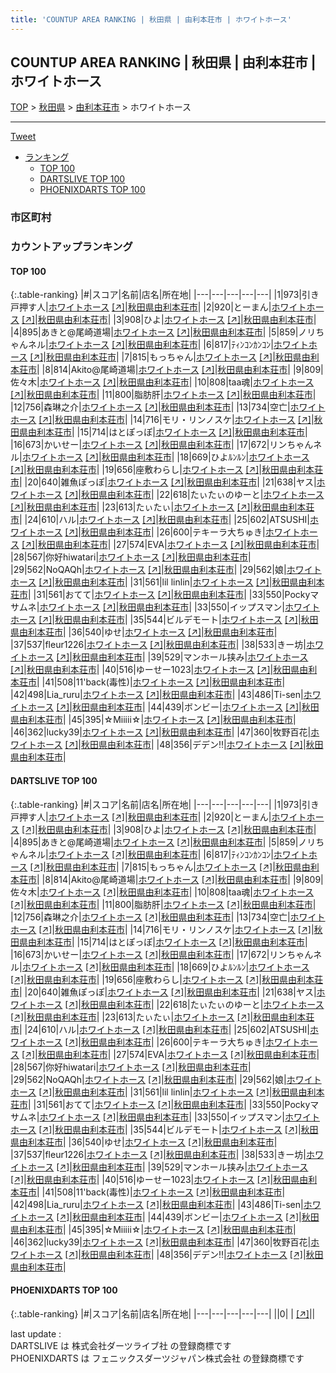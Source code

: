 ```yaml
---
title: 'COUNTUP AREA RANKING | 秋田県 | 由利本荘市 | ホワイトホース'
---
```

## COUNTUP AREA RANKING | 秋田県 | 由利本荘市 | ホワイトホース

[TOP](/darts/rank/) > [秋田県](/darts/rank/秋田県/) > [由利本荘市](/darts/rank/秋田県/由利本荘市/) > ホワイトホース

___

<a href="https://twitter.com/share?ref_src=twsrc%5Etfw" data-text="COUNTUP AREA RANKING | 秋田県由利本荘市ホワイトホース" class="twitter-share-button" data-hashtags="DARTSLIVE,PHOENIXDARTS,darts,ダーツ" data-show-count="false">Tweet</a>

* [ランキング](#カウントアップランキング)
    * [TOP 100](#top-100)
    * [DARTSLIVE TOP 100](#dartslive-top-100)
    * [PHOENIXDARTS TOP 100](#phoenixdarts-top-100)

### 市区町村

<ul>

</ul>

### カウントアップランキング

#### TOP 100



{:.table-ranking}
|#|スコア|名前|店名|所在地|
|---|---|---|---|---|
|1|973|<span class="rank-name-dl">引き戸押す人</span>|<a href="/darts/rank/shops/bc7e0ec4688817dc0d9b047a20a7ba1e.html">ホワイトホース</a> <a href="https://search.dartslive.com/jp/shop/bc7e0ec4688817dc0d9b047a20a7ba1e">[↗]</a>|<a href="/darts/rank/秋田県/由利本荘市">秋田県由利本荘市</a>|
|2|920|<span class="rank-name-dl">とーまん</span>|<a href="/darts/rank/shops/bc7e0ec4688817dc0d9b047a20a7ba1e.html">ホワイトホース</a> <a href="https://search.dartslive.com/jp/shop/bc7e0ec4688817dc0d9b047a20a7ba1e">[↗]</a>|<a href="/darts/rank/秋田県/由利本荘市">秋田県由利本荘市</a>|
|3|908|<span class="rank-name-dl">ひよ</span>|<a href="/darts/rank/shops/bc7e0ec4688817dc0d9b047a20a7ba1e.html">ホワイトホース</a> <a href="https://search.dartslive.com/jp/shop/bc7e0ec4688817dc0d9b047a20a7ba1e">[↗]</a>|<a href="/darts/rank/秋田県/由利本荘市">秋田県由利本荘市</a>|
|4|895|<span class="rank-name-dl">あきと@尾崎道場</span>|<a href="/darts/rank/shops/bc7e0ec4688817dc0d9b047a20a7ba1e.html">ホワイトホース</a> <a href="https://search.dartslive.com/jp/shop/bc7e0ec4688817dc0d9b047a20a7ba1e">[↗]</a>|<a href="/darts/rank/秋田県/由利本荘市">秋田県由利本荘市</a>|
|5|859|<span class="rank-name-dl">ノリちゃんネル</span>|<a href="/darts/rank/shops/bc7e0ec4688817dc0d9b047a20a7ba1e.html">ホワイトホース</a> <a href="https://search.dartslive.com/jp/shop/bc7e0ec4688817dc0d9b047a20a7ba1e">[↗]</a>|<a href="/darts/rank/秋田県/由利本荘市">秋田県由利本荘市</a>|
|6|817|<span class="rank-name-dl">ﾃｨﾝｺﾝｶﾝｺﾝ</span>|<a href="/darts/rank/shops/bc7e0ec4688817dc0d9b047a20a7ba1e.html">ホワイトホース</a> <a href="https://search.dartslive.com/jp/shop/bc7e0ec4688817dc0d9b047a20a7ba1e">[↗]</a>|<a href="/darts/rank/秋田県/由利本荘市">秋田県由利本荘市</a>|
|7|815|<span class="rank-name-dl">もっちゃん</span>|<a href="/darts/rank/shops/bc7e0ec4688817dc0d9b047a20a7ba1e.html">ホワイトホース</a> <a href="https://search.dartslive.com/jp/shop/bc7e0ec4688817dc0d9b047a20a7ba1e">[↗]</a>|<a href="/darts/rank/秋田県/由利本荘市">秋田県由利本荘市</a>|
|8|814|<span class="rank-name-dl">Akito@尾崎道場</span>|<a href="/darts/rank/shops/bc7e0ec4688817dc0d9b047a20a7ba1e.html">ホワイトホース</a> <a href="https://search.dartslive.com/jp/shop/bc7e0ec4688817dc0d9b047a20a7ba1e">[↗]</a>|<a href="/darts/rank/秋田県/由利本荘市">秋田県由利本荘市</a>|
|9|809|<span class="rank-name-dl">佐々木</span>|<a href="/darts/rank/shops/bc7e0ec4688817dc0d9b047a20a7ba1e.html">ホワイトホース</a> <a href="https://search.dartslive.com/jp/shop/bc7e0ec4688817dc0d9b047a20a7ba1e">[↗]</a>|<a href="/darts/rank/秋田県/由利本荘市">秋田県由利本荘市</a>|
|10|808|<span class="rank-name-dl">taa魂</span>|<a href="/darts/rank/shops/bc7e0ec4688817dc0d9b047a20a7ba1e.html">ホワイトホース</a> <a href="https://search.dartslive.com/jp/shop/bc7e0ec4688817dc0d9b047a20a7ba1e">[↗]</a>|<a href="/darts/rank/秋田県/由利本荘市">秋田県由利本荘市</a>|
|11|800|<span class="rank-name-dl">脂肪肝</span>|<a href="/darts/rank/shops/bc7e0ec4688817dc0d9b047a20a7ba1e.html">ホワイトホース</a> <a href="https://search.dartslive.com/jp/shop/bc7e0ec4688817dc0d9b047a20a7ba1e">[↗]</a>|<a href="/darts/rank/秋田県/由利本荘市">秋田県由利本荘市</a>|
|12|756|<span class="rank-name-dl">森琳之介</span>|<a href="/darts/rank/shops/bc7e0ec4688817dc0d9b047a20a7ba1e.html">ホワイトホース</a> <a href="https://search.dartslive.com/jp/shop/bc7e0ec4688817dc0d9b047a20a7ba1e">[↗]</a>|<a href="/darts/rank/秋田県/由利本荘市">秋田県由利本荘市</a>|
|13|734|<span class="rank-name-dl">空亡</span>|<a href="/darts/rank/shops/bc7e0ec4688817dc0d9b047a20a7ba1e.html">ホワイトホース</a> <a href="https://search.dartslive.com/jp/shop/bc7e0ec4688817dc0d9b047a20a7ba1e">[↗]</a>|<a href="/darts/rank/秋田県/由利本荘市">秋田県由利本荘市</a>|
|14|716|<span class="rank-name-dl">モリ・リンノスケ</span>|<a href="/darts/rank/shops/bc7e0ec4688817dc0d9b047a20a7ba1e.html">ホワイトホース</a> <a href="https://search.dartslive.com/jp/shop/bc7e0ec4688817dc0d9b047a20a7ba1e">[↗]</a>|<a href="/darts/rank/秋田県/由利本荘市">秋田県由利本荘市</a>|
|15|714|<span class="rank-name-dl">はとぽっぽ</span>|<a href="/darts/rank/shops/bc7e0ec4688817dc0d9b047a20a7ba1e.html">ホワイトホース</a> <a href="https://search.dartslive.com/jp/shop/bc7e0ec4688817dc0d9b047a20a7ba1e">[↗]</a>|<a href="/darts/rank/秋田県/由利本荘市">秋田県由利本荘市</a>|
|16|673|<span class="rank-name-dl">かいせー</span>|<a href="/darts/rank/shops/bc7e0ec4688817dc0d9b047a20a7ba1e.html">ホワイトホース</a> <a href="https://search.dartslive.com/jp/shop/bc7e0ec4688817dc0d9b047a20a7ba1e">[↗]</a>|<a href="/darts/rank/秋田県/由利本荘市">秋田県由利本荘市</a>|
|17|672|<span class="rank-name-dl">リンちゃんネル</span>|<a href="/darts/rank/shops/bc7e0ec4688817dc0d9b047a20a7ba1e.html">ホワイトホース</a> <a href="https://search.dartslive.com/jp/shop/bc7e0ec4688817dc0d9b047a20a7ba1e">[↗]</a>|<a href="/darts/rank/秋田県/由利本荘市">秋田県由利本荘市</a>|
|18|669|<span class="rank-name-dl">ひよﾙﾝﾙﾝ</span>|<a href="/darts/rank/shops/bc7e0ec4688817dc0d9b047a20a7ba1e.html">ホワイトホース</a> <a href="https://search.dartslive.com/jp/shop/bc7e0ec4688817dc0d9b047a20a7ba1e">[↗]</a>|<a href="/darts/rank/秋田県/由利本荘市">秋田県由利本荘市</a>|
|19|656|<span class="rank-name-dl">座敷わらし</span>|<a href="/darts/rank/shops/bc7e0ec4688817dc0d9b047a20a7ba1e.html">ホワイトホース</a> <a href="https://search.dartslive.com/jp/shop/bc7e0ec4688817dc0d9b047a20a7ba1e">[↗]</a>|<a href="/darts/rank/秋田県/由利本荘市">秋田県由利本荘市</a>|
|20|640|<span class="rank-name-dl">雑魚ぽっぽ</span>|<a href="/darts/rank/shops/bc7e0ec4688817dc0d9b047a20a7ba1e.html">ホワイトホース</a> <a href="https://search.dartslive.com/jp/shop/bc7e0ec4688817dc0d9b047a20a7ba1e">[↗]</a>|<a href="/darts/rank/秋田県/由利本荘市">秋田県由利本荘市</a>|
|21|638|<span class="rank-name-dl">ヤス</span>|<a href="/darts/rank/shops/bc7e0ec4688817dc0d9b047a20a7ba1e.html">ホワイトホース</a> <a href="https://search.dartslive.com/jp/shop/bc7e0ec4688817dc0d9b047a20a7ba1e">[↗]</a>|<a href="/darts/rank/秋田県/由利本荘市">秋田県由利本荘市</a>|
|22|618|<span class="rank-name-dl">たぃたぃのゆーと</span>|<a href="/darts/rank/shops/bc7e0ec4688817dc0d9b047a20a7ba1e.html">ホワイトホース</a> <a href="https://search.dartslive.com/jp/shop/bc7e0ec4688817dc0d9b047a20a7ba1e">[↗]</a>|<a href="/darts/rank/秋田県/由利本荘市">秋田県由利本荘市</a>|
|23|613|<span class="rank-name-dl">たぃたぃ</span>|<a href="/darts/rank/shops/bc7e0ec4688817dc0d9b047a20a7ba1e.html">ホワイトホース</a> <a href="https://search.dartslive.com/jp/shop/bc7e0ec4688817dc0d9b047a20a7ba1e">[↗]</a>|<a href="/darts/rank/秋田県/由利本荘市">秋田県由利本荘市</a>|
|24|610|<span class="rank-name-dl">ハル</span>|<a href="/darts/rank/shops/bc7e0ec4688817dc0d9b047a20a7ba1e.html">ホワイトホース</a> <a href="https://search.dartslive.com/jp/shop/bc7e0ec4688817dc0d9b047a20a7ba1e">[↗]</a>|<a href="/darts/rank/秋田県/由利本荘市">秋田県由利本荘市</a>|
|25|602|<span class="rank-name-dl">ATSUSHI</span>|<a href="/darts/rank/shops/bc7e0ec4688817dc0d9b047a20a7ba1e.html">ホワイトホース</a> <a href="https://search.dartslive.com/jp/shop/bc7e0ec4688817dc0d9b047a20a7ba1e">[↗]</a>|<a href="/darts/rank/秋田県/由利本荘市">秋田県由利本荘市</a>|
|26|600|<span class="rank-name-dl">テキーラ大ちゅき</span>|<a href="/darts/rank/shops/bc7e0ec4688817dc0d9b047a20a7ba1e.html">ホワイトホース</a> <a href="https://search.dartslive.com/jp/shop/bc7e0ec4688817dc0d9b047a20a7ba1e">[↗]</a>|<a href="/darts/rank/秋田県/由利本荘市">秋田県由利本荘市</a>|
|27|574|<span class="rank-name-dl">EVA</span>|<a href="/darts/rank/shops/bc7e0ec4688817dc0d9b047a20a7ba1e.html">ホワイトホース</a> <a href="https://search.dartslive.com/jp/shop/bc7e0ec4688817dc0d9b047a20a7ba1e">[↗]</a>|<a href="/darts/rank/秋田県/由利本荘市">秋田県由利本荘市</a>|
|28|567|<span class="rank-name-dl">你好hiwatari</span>|<a href="/darts/rank/shops/bc7e0ec4688817dc0d9b047a20a7ba1e.html">ホワイトホース</a> <a href="https://search.dartslive.com/jp/shop/bc7e0ec4688817dc0d9b047a20a7ba1e">[↗]</a>|<a href="/darts/rank/秋田県/由利本荘市">秋田県由利本荘市</a>|
|29|562|<span class="rank-name-dl">NoQAQh</span>|<a href="/darts/rank/shops/bc7e0ec4688817dc0d9b047a20a7ba1e.html">ホワイトホース</a> <a href="https://search.dartslive.com/jp/shop/bc7e0ec4688817dc0d9b047a20a7ba1e">[↗]</a>|<a href="/darts/rank/秋田県/由利本荘市">秋田県由利本荘市</a>|
|29|562|<span class="rank-name-dl">娘</span>|<a href="/darts/rank/shops/bc7e0ec4688817dc0d9b047a20a7ba1e.html">ホワイトホース</a> <a href="https://search.dartslive.com/jp/shop/bc7e0ec4688817dc0d9b047a20a7ba1e">[↗]</a>|<a href="/darts/rank/秋田県/由利本荘市">秋田県由利本荘市</a>|
|31|561|<span class="rank-name-dl">lil linlin</span>|<a href="/darts/rank/shops/bc7e0ec4688817dc0d9b047a20a7ba1e.html">ホワイトホース</a> <a href="https://search.dartslive.com/jp/shop/bc7e0ec4688817dc0d9b047a20a7ba1e">[↗]</a>|<a href="/darts/rank/秋田県/由利本荘市">秋田県由利本荘市</a>|
|31|561|<span class="rank-name-dl">おてて</span>|<a href="/darts/rank/shops/bc7e0ec4688817dc0d9b047a20a7ba1e.html">ホワイトホース</a> <a href="https://search.dartslive.com/jp/shop/bc7e0ec4688817dc0d9b047a20a7ba1e">[↗]</a>|<a href="/darts/rank/秋田県/由利本荘市">秋田県由利本荘市</a>|
|33|550|<span class="rank-name-dl">Pockyマサムネ</span>|<a href="/darts/rank/shops/bc7e0ec4688817dc0d9b047a20a7ba1e.html">ホワイトホース</a> <a href="https://search.dartslive.com/jp/shop/bc7e0ec4688817dc0d9b047a20a7ba1e">[↗]</a>|<a href="/darts/rank/秋田県/由利本荘市">秋田県由利本荘市</a>|
|33|550|<span class="rank-name-dl">イップスマン</span>|<a href="/darts/rank/shops/bc7e0ec4688817dc0d9b047a20a7ba1e.html">ホワイトホース</a> <a href="https://search.dartslive.com/jp/shop/bc7e0ec4688817dc0d9b047a20a7ba1e">[↗]</a>|<a href="/darts/rank/秋田県/由利本荘市">秋田県由利本荘市</a>|
|35|544|<span class="rank-name-dl">ビルデモート</span>|<a href="/darts/rank/shops/bc7e0ec4688817dc0d9b047a20a7ba1e.html">ホワイトホース</a> <a href="https://search.dartslive.com/jp/shop/bc7e0ec4688817dc0d9b047a20a7ba1e">[↗]</a>|<a href="/darts/rank/秋田県/由利本荘市">秋田県由利本荘市</a>|
|36|540|<span class="rank-name-dl">ゆせ</span>|<a href="/darts/rank/shops/bc7e0ec4688817dc0d9b047a20a7ba1e.html">ホワイトホース</a> <a href="https://search.dartslive.com/jp/shop/bc7e0ec4688817dc0d9b047a20a7ba1e">[↗]</a>|<a href="/darts/rank/秋田県/由利本荘市">秋田県由利本荘市</a>|
|37|537|<span class="rank-name-dl">fleur1226</span>|<a href="/darts/rank/shops/bc7e0ec4688817dc0d9b047a20a7ba1e.html">ホワイトホース</a> <a href="https://search.dartslive.com/jp/shop/bc7e0ec4688817dc0d9b047a20a7ba1e">[↗]</a>|<a href="/darts/rank/秋田県/由利本荘市">秋田県由利本荘市</a>|
|38|533|<span class="rank-name-dl">きー坊</span>|<a href="/darts/rank/shops/bc7e0ec4688817dc0d9b047a20a7ba1e.html">ホワイトホース</a> <a href="https://search.dartslive.com/jp/shop/bc7e0ec4688817dc0d9b047a20a7ba1e">[↗]</a>|<a href="/darts/rank/秋田県/由利本荘市">秋田県由利本荘市</a>|
|39|529|<span class="rank-name-dl">マンホール挟み</span>|<a href="/darts/rank/shops/bc7e0ec4688817dc0d9b047a20a7ba1e.html">ホワイトホース</a> <a href="https://search.dartslive.com/jp/shop/bc7e0ec4688817dc0d9b047a20a7ba1e">[↗]</a>|<a href="/darts/rank/秋田県/由利本荘市">秋田県由利本荘市</a>|
|40|516|<span class="rank-name-dl">ゆーせー1023</span>|<a href="/darts/rank/shops/bc7e0ec4688817dc0d9b047a20a7ba1e.html">ホワイトホース</a> <a href="https://search.dartslive.com/jp/shop/bc7e0ec4688817dc0d9b047a20a7ba1e">[↗]</a>|<a href="/darts/rank/秋田県/由利本荘市">秋田県由利本荘市</a>|
|41|508|<span class="rank-name-dl">11&#x27;back(毒性)</span>|<a href="/darts/rank/shops/bc7e0ec4688817dc0d9b047a20a7ba1e.html">ホワイトホース</a> <a href="https://search.dartslive.com/jp/shop/bc7e0ec4688817dc0d9b047a20a7ba1e">[↗]</a>|<a href="/darts/rank/秋田県/由利本荘市">秋田県由利本荘市</a>|
|42|498|<span class="rank-name-dl">Lia_ruru</span>|<a href="/darts/rank/shops/bc7e0ec4688817dc0d9b047a20a7ba1e.html">ホワイトホース</a> <a href="https://search.dartslive.com/jp/shop/bc7e0ec4688817dc0d9b047a20a7ba1e">[↗]</a>|<a href="/darts/rank/秋田県/由利本荘市">秋田県由利本荘市</a>|
|43|486|<span class="rank-name-dl">Ti-sen</span>|<a href="/darts/rank/shops/bc7e0ec4688817dc0d9b047a20a7ba1e.html">ホワイトホース</a> <a href="https://search.dartslive.com/jp/shop/bc7e0ec4688817dc0d9b047a20a7ba1e">[↗]</a>|<a href="/darts/rank/秋田県/由利本荘市">秋田県由利本荘市</a>|
|44|439|<span class="rank-name-dl">ボンビー</span>|<a href="/darts/rank/shops/bc7e0ec4688817dc0d9b047a20a7ba1e.html">ホワイトホース</a> <a href="https://search.dartslive.com/jp/shop/bc7e0ec4688817dc0d9b047a20a7ba1e">[↗]</a>|<a href="/darts/rank/秋田県/由利本荘市">秋田県由利本荘市</a>|
|45|395|<span class="rank-name-dl">☆Miiiii☆</span>|<a href="/darts/rank/shops/bc7e0ec4688817dc0d9b047a20a7ba1e.html">ホワイトホース</a> <a href="https://search.dartslive.com/jp/shop/bc7e0ec4688817dc0d9b047a20a7ba1e">[↗]</a>|<a href="/darts/rank/秋田県/由利本荘市">秋田県由利本荘市</a>|
|46|362|<span class="rank-name-dl">lucky39</span>|<a href="/darts/rank/shops/bc7e0ec4688817dc0d9b047a20a7ba1e.html">ホワイトホース</a> <a href="https://search.dartslive.com/jp/shop/bc7e0ec4688817dc0d9b047a20a7ba1e">[↗]</a>|<a href="/darts/rank/秋田県/由利本荘市">秋田県由利本荘市</a>|
|47|360|<span class="rank-name-dl">牧野百花</span>|<a href="/darts/rank/shops/bc7e0ec4688817dc0d9b047a20a7ba1e.html">ホワイトホース</a> <a href="https://search.dartslive.com/jp/shop/bc7e0ec4688817dc0d9b047a20a7ba1e">[↗]</a>|<a href="/darts/rank/秋田県/由利本荘市">秋田県由利本荘市</a>|
|48|356|<span class="rank-name-dl">デデン‼︎</span>|<a href="/darts/rank/shops/bc7e0ec4688817dc0d9b047a20a7ba1e.html">ホワイトホース</a> <a href="https://search.dartslive.com/jp/shop/bc7e0ec4688817dc0d9b047a20a7ba1e">[↗]</a>|<a href="/darts/rank/秋田県/由利本荘市">秋田県由利本荘市</a>|


#### DARTSLIVE TOP 100



{:.table-ranking}
|#|スコア|名前|店名|所在地|
|---|---|---|---|---|
|1|973|<span class="rank-name-dl">引き戸押す人</span>|<a href="/darts/rank/shops/bc7e0ec4688817dc0d9b047a20a7ba1e.html">ホワイトホース</a> <a href="https://search.dartslive.com/jp/shop/bc7e0ec4688817dc0d9b047a20a7ba1e">[↗]</a>|<a href="/darts/rank/秋田県/由利本荘市">秋田県由利本荘市</a>|
|2|920|<span class="rank-name-dl">とーまん</span>|<a href="/darts/rank/shops/bc7e0ec4688817dc0d9b047a20a7ba1e.html">ホワイトホース</a> <a href="https://search.dartslive.com/jp/shop/bc7e0ec4688817dc0d9b047a20a7ba1e">[↗]</a>|<a href="/darts/rank/秋田県/由利本荘市">秋田県由利本荘市</a>|
|3|908|<span class="rank-name-dl">ひよ</span>|<a href="/darts/rank/shops/bc7e0ec4688817dc0d9b047a20a7ba1e.html">ホワイトホース</a> <a href="https://search.dartslive.com/jp/shop/bc7e0ec4688817dc0d9b047a20a7ba1e">[↗]</a>|<a href="/darts/rank/秋田県/由利本荘市">秋田県由利本荘市</a>|
|4|895|<span class="rank-name-dl">あきと@尾崎道場</span>|<a href="/darts/rank/shops/bc7e0ec4688817dc0d9b047a20a7ba1e.html">ホワイトホース</a> <a href="https://search.dartslive.com/jp/shop/bc7e0ec4688817dc0d9b047a20a7ba1e">[↗]</a>|<a href="/darts/rank/秋田県/由利本荘市">秋田県由利本荘市</a>|
|5|859|<span class="rank-name-dl">ノリちゃんネル</span>|<a href="/darts/rank/shops/bc7e0ec4688817dc0d9b047a20a7ba1e.html">ホワイトホース</a> <a href="https://search.dartslive.com/jp/shop/bc7e0ec4688817dc0d9b047a20a7ba1e">[↗]</a>|<a href="/darts/rank/秋田県/由利本荘市">秋田県由利本荘市</a>|
|6|817|<span class="rank-name-dl">ﾃｨﾝｺﾝｶﾝｺﾝ</span>|<a href="/darts/rank/shops/bc7e0ec4688817dc0d9b047a20a7ba1e.html">ホワイトホース</a> <a href="https://search.dartslive.com/jp/shop/bc7e0ec4688817dc0d9b047a20a7ba1e">[↗]</a>|<a href="/darts/rank/秋田県/由利本荘市">秋田県由利本荘市</a>|
|7|815|<span class="rank-name-dl">もっちゃん</span>|<a href="/darts/rank/shops/bc7e0ec4688817dc0d9b047a20a7ba1e.html">ホワイトホース</a> <a href="https://search.dartslive.com/jp/shop/bc7e0ec4688817dc0d9b047a20a7ba1e">[↗]</a>|<a href="/darts/rank/秋田県/由利本荘市">秋田県由利本荘市</a>|
|8|814|<span class="rank-name-dl">Akito@尾崎道場</span>|<a href="/darts/rank/shops/bc7e0ec4688817dc0d9b047a20a7ba1e.html">ホワイトホース</a> <a href="https://search.dartslive.com/jp/shop/bc7e0ec4688817dc0d9b047a20a7ba1e">[↗]</a>|<a href="/darts/rank/秋田県/由利本荘市">秋田県由利本荘市</a>|
|9|809|<span class="rank-name-dl">佐々木</span>|<a href="/darts/rank/shops/bc7e0ec4688817dc0d9b047a20a7ba1e.html">ホワイトホース</a> <a href="https://search.dartslive.com/jp/shop/bc7e0ec4688817dc0d9b047a20a7ba1e">[↗]</a>|<a href="/darts/rank/秋田県/由利本荘市">秋田県由利本荘市</a>|
|10|808|<span class="rank-name-dl">taa魂</span>|<a href="/darts/rank/shops/bc7e0ec4688817dc0d9b047a20a7ba1e.html">ホワイトホース</a> <a href="https://search.dartslive.com/jp/shop/bc7e0ec4688817dc0d9b047a20a7ba1e">[↗]</a>|<a href="/darts/rank/秋田県/由利本荘市">秋田県由利本荘市</a>|
|11|800|<span class="rank-name-dl">脂肪肝</span>|<a href="/darts/rank/shops/bc7e0ec4688817dc0d9b047a20a7ba1e.html">ホワイトホース</a> <a href="https://search.dartslive.com/jp/shop/bc7e0ec4688817dc0d9b047a20a7ba1e">[↗]</a>|<a href="/darts/rank/秋田県/由利本荘市">秋田県由利本荘市</a>|
|12|756|<span class="rank-name-dl">森琳之介</span>|<a href="/darts/rank/shops/bc7e0ec4688817dc0d9b047a20a7ba1e.html">ホワイトホース</a> <a href="https://search.dartslive.com/jp/shop/bc7e0ec4688817dc0d9b047a20a7ba1e">[↗]</a>|<a href="/darts/rank/秋田県/由利本荘市">秋田県由利本荘市</a>|
|13|734|<span class="rank-name-dl">空亡</span>|<a href="/darts/rank/shops/bc7e0ec4688817dc0d9b047a20a7ba1e.html">ホワイトホース</a> <a href="https://search.dartslive.com/jp/shop/bc7e0ec4688817dc0d9b047a20a7ba1e">[↗]</a>|<a href="/darts/rank/秋田県/由利本荘市">秋田県由利本荘市</a>|
|14|716|<span class="rank-name-dl">モリ・リンノスケ</span>|<a href="/darts/rank/shops/bc7e0ec4688817dc0d9b047a20a7ba1e.html">ホワイトホース</a> <a href="https://search.dartslive.com/jp/shop/bc7e0ec4688817dc0d9b047a20a7ba1e">[↗]</a>|<a href="/darts/rank/秋田県/由利本荘市">秋田県由利本荘市</a>|
|15|714|<span class="rank-name-dl">はとぽっぽ</span>|<a href="/darts/rank/shops/bc7e0ec4688817dc0d9b047a20a7ba1e.html">ホワイトホース</a> <a href="https://search.dartslive.com/jp/shop/bc7e0ec4688817dc0d9b047a20a7ba1e">[↗]</a>|<a href="/darts/rank/秋田県/由利本荘市">秋田県由利本荘市</a>|
|16|673|<span class="rank-name-dl">かいせー</span>|<a href="/darts/rank/shops/bc7e0ec4688817dc0d9b047a20a7ba1e.html">ホワイトホース</a> <a href="https://search.dartslive.com/jp/shop/bc7e0ec4688817dc0d9b047a20a7ba1e">[↗]</a>|<a href="/darts/rank/秋田県/由利本荘市">秋田県由利本荘市</a>|
|17|672|<span class="rank-name-dl">リンちゃんネル</span>|<a href="/darts/rank/shops/bc7e0ec4688817dc0d9b047a20a7ba1e.html">ホワイトホース</a> <a href="https://search.dartslive.com/jp/shop/bc7e0ec4688817dc0d9b047a20a7ba1e">[↗]</a>|<a href="/darts/rank/秋田県/由利本荘市">秋田県由利本荘市</a>|
|18|669|<span class="rank-name-dl">ひよﾙﾝﾙﾝ</span>|<a href="/darts/rank/shops/bc7e0ec4688817dc0d9b047a20a7ba1e.html">ホワイトホース</a> <a href="https://search.dartslive.com/jp/shop/bc7e0ec4688817dc0d9b047a20a7ba1e">[↗]</a>|<a href="/darts/rank/秋田県/由利本荘市">秋田県由利本荘市</a>|
|19|656|<span class="rank-name-dl">座敷わらし</span>|<a href="/darts/rank/shops/bc7e0ec4688817dc0d9b047a20a7ba1e.html">ホワイトホース</a> <a href="https://search.dartslive.com/jp/shop/bc7e0ec4688817dc0d9b047a20a7ba1e">[↗]</a>|<a href="/darts/rank/秋田県/由利本荘市">秋田県由利本荘市</a>|
|20|640|<span class="rank-name-dl">雑魚ぽっぽ</span>|<a href="/darts/rank/shops/bc7e0ec4688817dc0d9b047a20a7ba1e.html">ホワイトホース</a> <a href="https://search.dartslive.com/jp/shop/bc7e0ec4688817dc0d9b047a20a7ba1e">[↗]</a>|<a href="/darts/rank/秋田県/由利本荘市">秋田県由利本荘市</a>|
|21|638|<span class="rank-name-dl">ヤス</span>|<a href="/darts/rank/shops/bc7e0ec4688817dc0d9b047a20a7ba1e.html">ホワイトホース</a> <a href="https://search.dartslive.com/jp/shop/bc7e0ec4688817dc0d9b047a20a7ba1e">[↗]</a>|<a href="/darts/rank/秋田県/由利本荘市">秋田県由利本荘市</a>|
|22|618|<span class="rank-name-dl">たぃたぃのゆーと</span>|<a href="/darts/rank/shops/bc7e0ec4688817dc0d9b047a20a7ba1e.html">ホワイトホース</a> <a href="https://search.dartslive.com/jp/shop/bc7e0ec4688817dc0d9b047a20a7ba1e">[↗]</a>|<a href="/darts/rank/秋田県/由利本荘市">秋田県由利本荘市</a>|
|23|613|<span class="rank-name-dl">たぃたぃ</span>|<a href="/darts/rank/shops/bc7e0ec4688817dc0d9b047a20a7ba1e.html">ホワイトホース</a> <a href="https://search.dartslive.com/jp/shop/bc7e0ec4688817dc0d9b047a20a7ba1e">[↗]</a>|<a href="/darts/rank/秋田県/由利本荘市">秋田県由利本荘市</a>|
|24|610|<span class="rank-name-dl">ハル</span>|<a href="/darts/rank/shops/bc7e0ec4688817dc0d9b047a20a7ba1e.html">ホワイトホース</a> <a href="https://search.dartslive.com/jp/shop/bc7e0ec4688817dc0d9b047a20a7ba1e">[↗]</a>|<a href="/darts/rank/秋田県/由利本荘市">秋田県由利本荘市</a>|
|25|602|<span class="rank-name-dl">ATSUSHI</span>|<a href="/darts/rank/shops/bc7e0ec4688817dc0d9b047a20a7ba1e.html">ホワイトホース</a> <a href="https://search.dartslive.com/jp/shop/bc7e0ec4688817dc0d9b047a20a7ba1e">[↗]</a>|<a href="/darts/rank/秋田県/由利本荘市">秋田県由利本荘市</a>|
|26|600|<span class="rank-name-dl">テキーラ大ちゅき</span>|<a href="/darts/rank/shops/bc7e0ec4688817dc0d9b047a20a7ba1e.html">ホワイトホース</a> <a href="https://search.dartslive.com/jp/shop/bc7e0ec4688817dc0d9b047a20a7ba1e">[↗]</a>|<a href="/darts/rank/秋田県/由利本荘市">秋田県由利本荘市</a>|
|27|574|<span class="rank-name-dl">EVA</span>|<a href="/darts/rank/shops/bc7e0ec4688817dc0d9b047a20a7ba1e.html">ホワイトホース</a> <a href="https://search.dartslive.com/jp/shop/bc7e0ec4688817dc0d9b047a20a7ba1e">[↗]</a>|<a href="/darts/rank/秋田県/由利本荘市">秋田県由利本荘市</a>|
|28|567|<span class="rank-name-dl">你好hiwatari</span>|<a href="/darts/rank/shops/bc7e0ec4688817dc0d9b047a20a7ba1e.html">ホワイトホース</a> <a href="https://search.dartslive.com/jp/shop/bc7e0ec4688817dc0d9b047a20a7ba1e">[↗]</a>|<a href="/darts/rank/秋田県/由利本荘市">秋田県由利本荘市</a>|
|29|562|<span class="rank-name-dl">NoQAQh</span>|<a href="/darts/rank/shops/bc7e0ec4688817dc0d9b047a20a7ba1e.html">ホワイトホース</a> <a href="https://search.dartslive.com/jp/shop/bc7e0ec4688817dc0d9b047a20a7ba1e">[↗]</a>|<a href="/darts/rank/秋田県/由利本荘市">秋田県由利本荘市</a>|
|29|562|<span class="rank-name-dl">娘</span>|<a href="/darts/rank/shops/bc7e0ec4688817dc0d9b047a20a7ba1e.html">ホワイトホース</a> <a href="https://search.dartslive.com/jp/shop/bc7e0ec4688817dc0d9b047a20a7ba1e">[↗]</a>|<a href="/darts/rank/秋田県/由利本荘市">秋田県由利本荘市</a>|
|31|561|<span class="rank-name-dl">lil linlin</span>|<a href="/darts/rank/shops/bc7e0ec4688817dc0d9b047a20a7ba1e.html">ホワイトホース</a> <a href="https://search.dartslive.com/jp/shop/bc7e0ec4688817dc0d9b047a20a7ba1e">[↗]</a>|<a href="/darts/rank/秋田県/由利本荘市">秋田県由利本荘市</a>|
|31|561|<span class="rank-name-dl">おてて</span>|<a href="/darts/rank/shops/bc7e0ec4688817dc0d9b047a20a7ba1e.html">ホワイトホース</a> <a href="https://search.dartslive.com/jp/shop/bc7e0ec4688817dc0d9b047a20a7ba1e">[↗]</a>|<a href="/darts/rank/秋田県/由利本荘市">秋田県由利本荘市</a>|
|33|550|<span class="rank-name-dl">Pockyマサムネ</span>|<a href="/darts/rank/shops/bc7e0ec4688817dc0d9b047a20a7ba1e.html">ホワイトホース</a> <a href="https://search.dartslive.com/jp/shop/bc7e0ec4688817dc0d9b047a20a7ba1e">[↗]</a>|<a href="/darts/rank/秋田県/由利本荘市">秋田県由利本荘市</a>|
|33|550|<span class="rank-name-dl">イップスマン</span>|<a href="/darts/rank/shops/bc7e0ec4688817dc0d9b047a20a7ba1e.html">ホワイトホース</a> <a href="https://search.dartslive.com/jp/shop/bc7e0ec4688817dc0d9b047a20a7ba1e">[↗]</a>|<a href="/darts/rank/秋田県/由利本荘市">秋田県由利本荘市</a>|
|35|544|<span class="rank-name-dl">ビルデモート</span>|<a href="/darts/rank/shops/bc7e0ec4688817dc0d9b047a20a7ba1e.html">ホワイトホース</a> <a href="https://search.dartslive.com/jp/shop/bc7e0ec4688817dc0d9b047a20a7ba1e">[↗]</a>|<a href="/darts/rank/秋田県/由利本荘市">秋田県由利本荘市</a>|
|36|540|<span class="rank-name-dl">ゆせ</span>|<a href="/darts/rank/shops/bc7e0ec4688817dc0d9b047a20a7ba1e.html">ホワイトホース</a> <a href="https://search.dartslive.com/jp/shop/bc7e0ec4688817dc0d9b047a20a7ba1e">[↗]</a>|<a href="/darts/rank/秋田県/由利本荘市">秋田県由利本荘市</a>|
|37|537|<span class="rank-name-dl">fleur1226</span>|<a href="/darts/rank/shops/bc7e0ec4688817dc0d9b047a20a7ba1e.html">ホワイトホース</a> <a href="https://search.dartslive.com/jp/shop/bc7e0ec4688817dc0d9b047a20a7ba1e">[↗]</a>|<a href="/darts/rank/秋田県/由利本荘市">秋田県由利本荘市</a>|
|38|533|<span class="rank-name-dl">きー坊</span>|<a href="/darts/rank/shops/bc7e0ec4688817dc0d9b047a20a7ba1e.html">ホワイトホース</a> <a href="https://search.dartslive.com/jp/shop/bc7e0ec4688817dc0d9b047a20a7ba1e">[↗]</a>|<a href="/darts/rank/秋田県/由利本荘市">秋田県由利本荘市</a>|
|39|529|<span class="rank-name-dl">マンホール挟み</span>|<a href="/darts/rank/shops/bc7e0ec4688817dc0d9b047a20a7ba1e.html">ホワイトホース</a> <a href="https://search.dartslive.com/jp/shop/bc7e0ec4688817dc0d9b047a20a7ba1e">[↗]</a>|<a href="/darts/rank/秋田県/由利本荘市">秋田県由利本荘市</a>|
|40|516|<span class="rank-name-dl">ゆーせー1023</span>|<a href="/darts/rank/shops/bc7e0ec4688817dc0d9b047a20a7ba1e.html">ホワイトホース</a> <a href="https://search.dartslive.com/jp/shop/bc7e0ec4688817dc0d9b047a20a7ba1e">[↗]</a>|<a href="/darts/rank/秋田県/由利本荘市">秋田県由利本荘市</a>|
|41|508|<span class="rank-name-dl">11&#x27;back(毒性)</span>|<a href="/darts/rank/shops/bc7e0ec4688817dc0d9b047a20a7ba1e.html">ホワイトホース</a> <a href="https://search.dartslive.com/jp/shop/bc7e0ec4688817dc0d9b047a20a7ba1e">[↗]</a>|<a href="/darts/rank/秋田県/由利本荘市">秋田県由利本荘市</a>|
|42|498|<span class="rank-name-dl">Lia_ruru</span>|<a href="/darts/rank/shops/bc7e0ec4688817dc0d9b047a20a7ba1e.html">ホワイトホース</a> <a href="https://search.dartslive.com/jp/shop/bc7e0ec4688817dc0d9b047a20a7ba1e">[↗]</a>|<a href="/darts/rank/秋田県/由利本荘市">秋田県由利本荘市</a>|
|43|486|<span class="rank-name-dl">Ti-sen</span>|<a href="/darts/rank/shops/bc7e0ec4688817dc0d9b047a20a7ba1e.html">ホワイトホース</a> <a href="https://search.dartslive.com/jp/shop/bc7e0ec4688817dc0d9b047a20a7ba1e">[↗]</a>|<a href="/darts/rank/秋田県/由利本荘市">秋田県由利本荘市</a>|
|44|439|<span class="rank-name-dl">ボンビー</span>|<a href="/darts/rank/shops/bc7e0ec4688817dc0d9b047a20a7ba1e.html">ホワイトホース</a> <a href="https://search.dartslive.com/jp/shop/bc7e0ec4688817dc0d9b047a20a7ba1e">[↗]</a>|<a href="/darts/rank/秋田県/由利本荘市">秋田県由利本荘市</a>|
|45|395|<span class="rank-name-dl">☆Miiiii☆</span>|<a href="/darts/rank/shops/bc7e0ec4688817dc0d9b047a20a7ba1e.html">ホワイトホース</a> <a href="https://search.dartslive.com/jp/shop/bc7e0ec4688817dc0d9b047a20a7ba1e">[↗]</a>|<a href="/darts/rank/秋田県/由利本荘市">秋田県由利本荘市</a>|
|46|362|<span class="rank-name-dl">lucky39</span>|<a href="/darts/rank/shops/bc7e0ec4688817dc0d9b047a20a7ba1e.html">ホワイトホース</a> <a href="https://search.dartslive.com/jp/shop/bc7e0ec4688817dc0d9b047a20a7ba1e">[↗]</a>|<a href="/darts/rank/秋田県/由利本荘市">秋田県由利本荘市</a>|
|47|360|<span class="rank-name-dl">牧野百花</span>|<a href="/darts/rank/shops/bc7e0ec4688817dc0d9b047a20a7ba1e.html">ホワイトホース</a> <a href="https://search.dartslive.com/jp/shop/bc7e0ec4688817dc0d9b047a20a7ba1e">[↗]</a>|<a href="/darts/rank/秋田県/由利本荘市">秋田県由利本荘市</a>|
|48|356|<span class="rank-name-dl">デデン‼︎</span>|<a href="/darts/rank/shops/bc7e0ec4688817dc0d9b047a20a7ba1e.html">ホワイトホース</a> <a href="https://search.dartslive.com/jp/shop/bc7e0ec4688817dc0d9b047a20a7ba1e">[↗]</a>|<a href="/darts/rank/秋田県/由利本荘市">秋田県由利本荘市</a>|


#### PHOENIXDARTS TOP 100



{:.table-ranking}
|#|スコア|名前|店名|所在地|
|---|---|---|---|---|
||0|<span class="rank-name-dl"> </span>|<a href="/darts/rank/shops/.html"></a> <a href="">[↗]</a>|<a href="/darts/rank//"></a>|


<div class="footer border-top border-gray-light mt-5 pt-3 text-right text-gray">
    last update : <span style="font-weight: italic" id="foot_last_modified"></span><br />
    DARTSLIVE は 株式会社ダーツライブ社 の登録商標です<br />
    PHOENIXDARTS は フェニックスダーツジャパン株式会社 の登録商標です<br />
</div>

<script src="https://cdnjs.cloudflare.com/ajax/libs/jquery.tablesorter/2.31.3/js/jquery.tablesorter.min.js" integrity="sha512-qzgd5cYSZcosqpzpn7zF2ZId8f/8CHmFKZ8j7mU4OUXTNRd5g+ZHBPsgKEwoqxCtdQvExE5LprwwPAgoicguNg==" crossorigin="anonymous" referrerpolicy="no-referrer"></script>
<link rel="stylesheet" href="https://cdnjs.cloudflare.com/ajax/libs/jquery.tablesorter/2.31.3/css/theme.default.min.css" integrity="sha512-wghhOJkjQX0Lh3NSWvNKeZ0ZpNn+SPVXX1Qyc9OCaogADktxrBiBdKGDoqVUOyhStvMBmJQ8ZdMHiR3wuEq8+w==" crossorigin="anonymous" referrerpolicy="no-referrer" />
<script>
$(function() {
    $(".table-ranking").tablesorter({sortList:[[0, 0]]});
    $("#foot_last_modified").text(formatDate(new Date(document.lastModified), 'yyyy-MM-dd HH:mm:ss'));
});
</script>

<script async src="https://platform.twitter.com/widgets.js" charset="utf-8"></script>